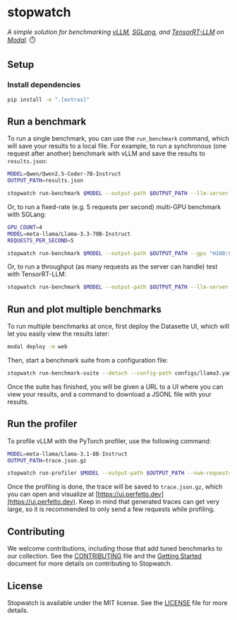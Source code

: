 # stopwatch

_A simple solution for benchmarking [vLLM](https://docs.vllm.ai/en/latest/), [SGLang](https://docs.sglang.ai/), and [TensorRT-LLM](https://github.com/NVIDIA/TensorRT-LLM) on [Modal](https://modal.com/)._ ⏱️

## Setup

### Install dependencies

```bash
pip install -e ".[extras]"
```

## Run a benchmark

To run a single benchmark, you can use the `run_benchmark` command, which will save your results to a local file.
For example, to run a synchronous (one request after another) benchmark with vLLM and save the results to `results.json`:

```bash
MODEL=Qwen/Qwen2.5-Coder-7B-Instruct
OUTPUT_PATH=results.json

stopwatch run-benchmark $MODEL --output-path $OUTPUT_PATH --llm-server-type vllm
```

Or, to run a fixed-rate (e.g. 5 requests per second) multi-GPU benchmark with SGLang:

```bash
GPU_COUNT=4
MODEL=meta-llama/Llama-3.3-70B-Instruct
REQUESTS_PER_SECOND=5

stopwatch run-benchmark $MODEL --output-path $OUTPUT_PATH --gpu "H100:$GPU_COUNT" --model $MODEL --llm-server-type sglang --rate-type constant --rate $REQUESTS_PER_SECOND --llm-server-config "{\"extra_args\": [\"--tp-size\", \"$GPU_COUNT\"]}"
```

Or, to run a throughput (as many requests as the server can handle) test with TensorRT-LLM:

```bash
stopwatch run-benchmark $MODEL --output-path $OUTPUT_PATH --llm-server-type tensorrt-llm --rate-type throughput
```

## Run and plot multiple benchmarks

To run multiple benchmarks at once, first deploy the Datasette UI, which will let you easily view the results later:

```bash
modal deploy -m web
```

Then, start a benchmark suite from a configuration file:

```bash
stopwatch run-benchmark-suite --detach --config-path configs/llama3.yaml
```

Once the suite has finished, you will be given a URL to a UI where you can view your results, and a command to download a JSONL file with your results.

## Run the profiler

To profile vLLM with the PyTorch profiler, use the following command:

```bash
MODEL=meta-llama/Llama-3.1-8B-Instruct
OUTPUT_PATH=trace.json.gz

stopwatch run-profiler $MODEL --output-path $OUTPUT_PATH --num-requests 10
```

Once the profiling is done, the trace will be saved to `trace.json.gz`, which you can open and visualize at [https://ui.perfetto.dev](https://ui.perfetto.dev).
Keep in mind that generated traces can get very large, so it is recommended to only send a few requests while profiling.

## Contributing

We welcome contributions, including those that add tuned benchmarks to our collection.
See the [CONTRIBUTING](/CONTRIBUTING.md) file and the [Getting Started](https://github.com/modal-labs/stopwatch/wiki/Getting-Started) document for more details on contributing to Stopwatch.

## License

Stopwatch is available under the MIT license. See the [LICENSE](/LICENSE.md) file for more details.
